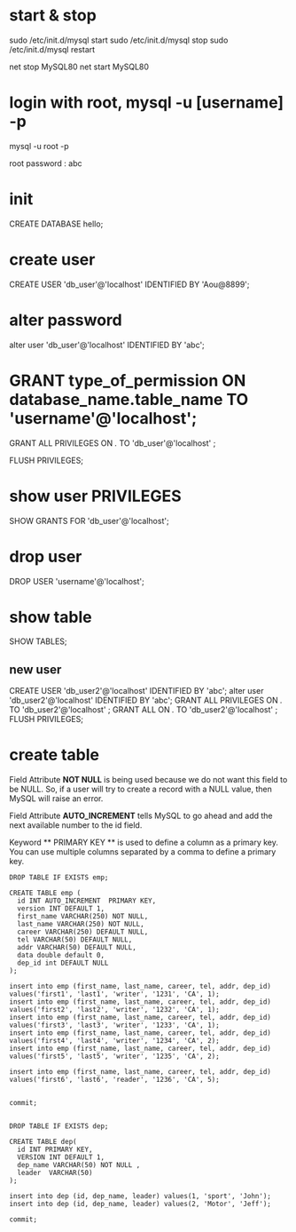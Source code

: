 # start & stop

sudo /etc/init.d/mysql start 
sudo /etc/init.d/mysql stop 
sudo /etc/init.d/mysql restart 


net stop MySQL80 
net start MySQL80


# login with root, mysql -u [username] -p

mysql -u root -p

root password : abc

# init 

CREATE DATABASE hello;

# create user
CREATE USER 'db_user'@'localhost' IDENTIFIED BY 'Aou@8899';

# alter password
alter user 'db_user'@'localhost' IDENTIFIED BY 'abc';

# GRANT type_of_permission ON database_name.table_name TO 'username'@'localhost';
GRANT ALL PRIVILEGES ON *.* TO 'db_user'@'localhost' ;

FLUSH PRIVILEGES;

# show user PRIVILEGES
SHOW GRANTS FOR 'db_user'@'localhost';


# drop user
DROP USER 'username'@'localhost';

# show table
SHOW TABLES;

## new user

CREATE USER 'db_user2'@'localhost' IDENTIFIED BY 'abc';
alter user 'db_user2'@'localhost' IDENTIFIED BY 'abc';
GRANT ALL PRIVILEGES ON *.* TO 'db_user2'@'localhost' ;
GRANT ALL ON *.* TO 'db_user2'@'localhost' ;
FLUSH PRIVILEGES;


# create table

Field Attribute **NOT NULL** is being used because we do not want this field to be NULL. So, if a user will try to create a record with a NULL value, then MySQL will raise an error.

Field Attribute **AUTO_INCREMENT** tells MySQL to go ahead and add the next available number to the id field.

Keyword ** PRIMARY KEY ** is used to define a column as a primary key. You can use multiple columns separated by a comma to define a primary key.

```
DROP TABLE IF EXISTS emp;

CREATE TABLE emp (
  id INT AUTO_INCREMENT  PRIMARY KEY,
  version INT DEFAULT 1,
  first_name VARCHAR(250) NOT NULL,
  last_name VARCHAR(250) NOT NULL,
  career VARCHAR(250) DEFAULT NULL,
  tel VARCHAR(50) DEFAULT NULL,
  addr VARCHAR(50) DEFAULT NULL,
  data double default 0,
  dep_id int DEFAULT NULL
);

insert into emp (first_name, last_name, career, tel, addr, dep_id) values('first1', 'last1', 'writer', '1231', 'CA', 1);
insert into emp (first_name, last_name, career, tel, addr, dep_id) values('first2', 'last2', 'writer', '1232', 'CA', 1);
insert into emp (first_name, last_name, career, tel, addr, dep_id) values('first3', 'last3', 'writer', '1233', 'CA', 1);
insert into emp (first_name, last_name, career, tel, addr, dep_id) values('first4', 'last4', 'writer', '1234', 'CA', 2);
insert into emp (first_name, last_name, career, tel, addr, dep_id) values('first5', 'last5', 'writer', '1235', 'CA', 2);

insert into emp (first_name, last_name, career, tel, addr, dep_id) values('first6', 'last6', 'reader', '1236', 'CA', 5);


commit;


DROP TABLE IF EXISTS dep;

CREATE TABLE dep(
  id INT PRIMARY KEY,
  VERSION INT DEFAULT 1,
  dep_name VARCHAR(50) NOT NULL ,
  leader  VARCHAR(50)
);

insert into dep (id, dep_name, leader) values(1, 'sport', 'John');
insert into dep (id, dep_name, leader) values(2, 'Motor', 'Jeff');

commit;

```


